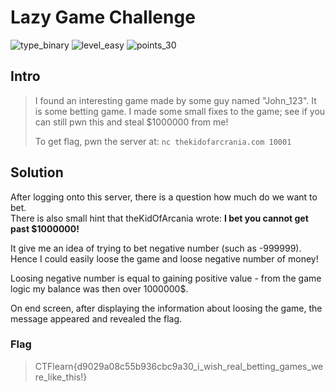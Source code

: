 # Lazy Game Challenge

![type_binary](https://img.shields.io/badge/type-binary-red)
![level_easy](https://img.shields.io/badge/level-easy-green)
![points_30](https://img.shields.io/badge/points-30-blue)

## Intro
> I found an interesting game made by some guy named "John_123". It is some betting game. I made some small fixes to the game; see if you can still pwn this and steal $1000000 from me!
> 
>To get flag, pwn the server at: `nc thekidofarcrania.com 10001`

## Solution
After logging onto this server, there is a question how much do we want to bet.<br>
There is also small hint that theKidOfArcania wrote: **I bet you cannot get past $1000000!**

It give me an idea of trying to bet negative number (such as -999999). Hence I could easily loose the game and loose negative number of money!

Loosing negative number is equal to gaining positive value - from the game logic my balance was then over 1000000$.

On end screen, after displaying the information about loosing the game, the message appeared and revealed the flag.

### Flag
> CTFlearn{d9029a08c55b936cbc9a30_i_wish_real_betting_games_were_like_this!}